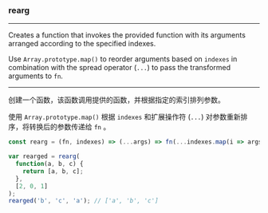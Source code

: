 ### rearg

------------

Creates a function that invokes the provided function with its arguments arranged according to the specified indexes.

Use `Array.prototype.map()` to reorder arguments based on `indexes` in combination with the spread operator (`...`) to pass the transformed arguments to `fn`.

------------

创建一个函数，该函数调用提供的函数，并根据指定的索引排列参数。

使用 `Array.prototype.map()` 根据 `indexes` 和扩展操作符 (`...`) 对参数重新排序，将转换后的参数传递给 `fn` 。

```js
const rearg = (fn, indexes) => (...args) => fn(...indexes.map(i => args[i]));
```

```js
var rearged = rearg(
  function(a, b, c) {
    return [a, b, c];
  },
  [2, 0, 1]
);
rearged('b', 'c', 'a'); // ['a', 'b', 'c']
```
